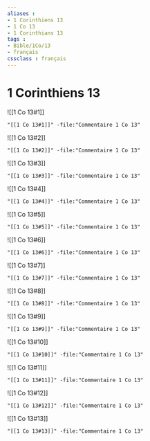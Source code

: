 ```yaml
---
aliases : 
- 1 Corinthiens 13
- 1 Co 13
- 1 Corinthians 13
tags : 
- Bible/1Co/13
- français
cssclass : français
---
```


# 1 Corinthiens 13

![[1 Co 13#1]]

```query
"[[1 Co 13#1]]" -file:"Commentaire 1 Co 13"
```

![[1 Co 13#2]]

```query
"[[1 Co 13#2]]" -file:"Commentaire 1 Co 13"
```

![[1 Co 13#3]]

```query
"[[1 Co 13#3]]" -file:"Commentaire 1 Co 13"
```

![[1 Co 13#4]]

```query
"[[1 Co 13#4]]" -file:"Commentaire 1 Co 13"
```

![[1 Co 13#5]]

```query
"[[1 Co 13#5]]" -file:"Commentaire 1 Co 13"
```

![[1 Co 13#6]]

```query
"[[1 Co 13#6]]" -file:"Commentaire 1 Co 13"
```

![[1 Co 13#7]]

```query
"[[1 Co 13#7]]" -file:"Commentaire 1 Co 13"
```

![[1 Co 13#8]]

```query
"[[1 Co 13#8]]" -file:"Commentaire 1 Co 13"
```

![[1 Co 13#9]]

```query
"[[1 Co 13#9]]" -file:"Commentaire 1 Co 13"
```

![[1 Co 13#10]]

```query
"[[1 Co 13#10]]" -file:"Commentaire 1 Co 13"
```

![[1 Co 13#11]]

```query
"[[1 Co 13#11]]" -file:"Commentaire 1 Co 13"
```

![[1 Co 13#12]]

```query
"[[1 Co 13#12]]" -file:"Commentaire 1 Co 13"
```

![[1 Co 13#13]]

```query
"[[1 Co 13#13]]" -file:"Commentaire 1 Co 13"
```

